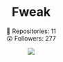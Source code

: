<h1 align="center"> Fweak </h1>
<p align="center">
  📝  Repositories: 11<br>
  😲  Followers: 277<br>
</p>

<p align="center">
 <img src="https://spotify-github-profile.vercel.app/api/view?uid=sbnh29wynv64zny3f7a6t7feo&cover_image=true&theme=novatorem&bar_color=000000&bar_color_cover=false"/>
</p>